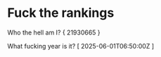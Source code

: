 # Fuck the rankings

Who the hell am I?
{ 21930665 }

What fucking year is it?
[ 2025-06-01T06:50:00Z ]
